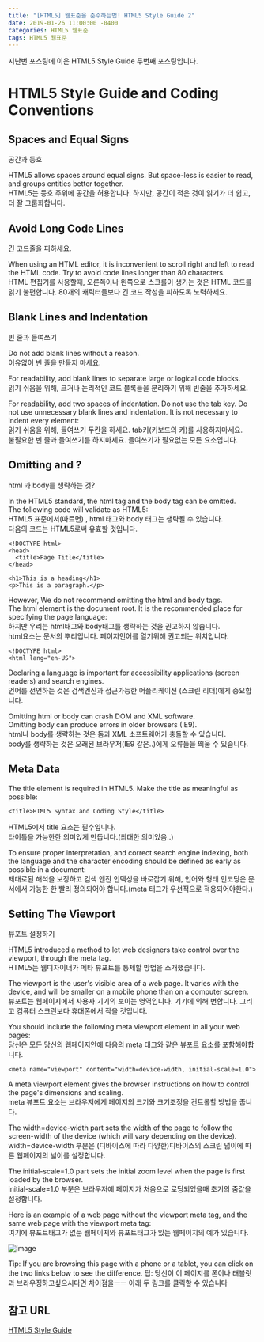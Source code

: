 ```yaml
---
title: "[HTML5] 웹표준을 준수하는법! HTML5 Style Guide 2"
date: 2019-01-26 11:00:00 -0400
categories: HTML5 웹표준
tags: HTML5 웹표준
---
```


지난번 포스팅에 이은 HTML5 Style Guide 두번째 포스팅입니다.


HTML5 Style Guide and Coding Conventions
=======

Spaces and Equal Signs
----
공간과 등호<br>

HTML5 allows spaces around equal signs. But space-less is easier to read, and groups entities better together.<br>
HTML5는 등호 주위에 공간을 허용합니다. 하지만, 공간이 적은 것이 읽기가 더 쉽고, 더 잘 그룹화합니다.

Avoid Long Code Lines
----
긴 코드줄을 피하세요.

When using an HTML editor, it is inconvenient to scroll right and left to read the HTML code.
Try to avoid code lines longer than 80 characters.<br>
HTML 편집기를 사용할때, 오른쪽이나 왼쪽으로 스크롤이 생기는 것은 HTML 코드를 읽기 불편합니다. 80개의 캐릭터들보다 긴 코드 작성을 피하도록 노력하세요.

Blank Lines and Indentation
-----
빈 줄과 들여쓰기

Do not add blank lines without a reason.<br>
이유없이 빈 줄을 만들지 마세요.

For readability, add blank lines to separate large or logical code blocks.<br>
읽기 쉬움을 위해, 크거나 논리적인 코드 블록들을 분리하기 위해 빈줄을 추가하세요.

For readability, add two spaces of indentation. Do not use the tab key.
Do not use unnecessary blank lines and indentation. It is not necessary to indent every element:<br>
읽기 쉬움을 위해, 들여쓰기 두칸을 하세요. tab키(키보드의 키)를 사용하지마세요.<br>
불필요한 빈 줄과 들여쓰기를 하지마세요. 들여쓰기가 필요없는 모든 요소입니다.


Omitting <html> and <body>?
-------------
html 과 body를 생략하는 것?

In the HTML5 standard, the html tag and the body tag can be omitted.<br>
The following code will validate as HTML5:<br>
HTML5 표준에서(따르면) , html 태그와 body 태그는 생략될 수 있습니다.<br>
다음의 코드는 HTML5로써 유효할 것입니다.<br>


```
<!DOCTYPE html>
<head>
  <title>Page Title</title>
</head>

<h1>This is a heading</h1>
<p>This is a paragraph.</p>
```


However, We do not recommend omitting the html and body tags. <br>
The html element is the document root. It is the recommended place for specifying the page language:<br>
하지만 우리는 html태그와 body태그를 생략하는 것을 권고하지 않습니다.<br>
html요소는 문서의 뿌리입니다. 페이지언어를 열기위해 권고되는 위치입니다.<br>

```
<!DOCTYPE html>
<html lang="en-US">
```

Declaring a language is important for accessibility applications (screen readers) and search engines.<br>
언어를 선언하는 것은 검색엔진과 접근가능한 어플리케이션 (스크린 리더)에게 중요합니다.

Omitting html or body can crash DOM and XML software.<br>
Omitting body can produce errors in older browsers (IE9).<br>
html나 body를 생략하는 것은 돔과 XML 소프트웨어가 충돌할 수 있습니다.<br>
body를 생략하는 것은 오래된 브라우저(IE9 같은..)에게 오류들을 띄울 수 있습니다.


Meta Data
------------

The title element is required in HTML5. Make the title as meaningful as possible:<br>

```
<title>HTML5 Syntax and Coding Style</title>
```

HTML5에서 title 요소는 필수입니다.<br>
타이틀을 가능한한 의미있게 만듭니다.(최대한 의미있음..)

To ensure proper interpretation, and correct search engine indexing, both the language and the character encoding should be defined as early as possible in a document:<br>
제대로된 해석을 보장하고  검색 엔진 인덱싱을 바로잡기 위해, 언어와 형태 인코딩은 문서에서 가능한 한 빨리 정의되어야 합니다.(meta 태그가 우선적으로 적용되어야한다.)


Setting The Viewport
-------
뷰포트 설정하기

HTML5 introduced a method to let web designers take control over the viewport, through the meta tag.<br>
HTML5는  웹디자이너가 메타 뷰포트를 통제할 방법을 소개했습니다.

The viewport is the user's visible area of a web page. It varies with the device, and will be smaller on a mobile phone than on a computer screen.<br>
뷰포트는 웹페이지에서 사용자 기기의 보이는 영역입니다. 기기에 의해 변합니다. 그리고 컴퓨터 스크린보다 휴대폰에서 작을 것입니다.

You should include the following meta viewport element in all your web pages:<br>
당신은 모든 당신의 웹페이지안에  다음의 meta 태그와 같은 뷰포트 요소를 포함해야합니다.

```
<meta name="viewport" content="width=device-width, initial-scale=1.0">
```


A meta viewport element gives the browser instructions on how to control the page's dimensions and scaling.<br>
meta 뷰포트 요소는 브라우저에게 페이지의 크기와 크기조정을 컨트롤할 방법을 줍니다.

The width=device-width part sets the width of the page to follow the screen-width of the device (which will vary depending on the device).<br>
width=device-width 부분은 (디바이스에 따라 다양한)디바이스의 스크린 넓이에 따른 웹페이지의 넓이를 설정합니다.

The initial-scale=1.0 part sets the initial zoom level when the page is first loaded by the browser.<br>
initial-scale=1.0 부분은 브라우저에 페이지가 처음으로 로딩되었을때 초기의 줌값을 설정합니다.

Here is an example of a web page without the viewport meta tag, and the same web page with the viewport meta tag:<br>
여기에 뷰포트태그가 없눈 웹페이지와 뷰포트태그가 있는 웹페이지의 예가 있습니다.


![image](/blog/assets/images/viewport.png)


Tip: If you are browsing this page with a phone or a tablet, you can click on the two links below to see the difference.
팁: 당신이 이 페이지를 폰이나 태블릿과 브라우징하고싶으시다면 차이점을ㅡㅡ 아래 두 링크를 클릭할 수 있습니다


참고 URL
------
[HTML5 Style Guide](https://www.w3schools.com/html/html5_syntax.asp)
